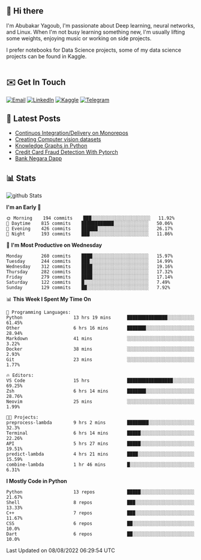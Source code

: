 ## 👋 Hi there

I'm Abubakar Yagoub, I'm passionate about Deep learning, neural networks, and
Linux. When I'm not busy learning something new, I'm usually lifting some
weights, enjoying music or working on side projects.

I prefer notebooks for Data Science projects, some of my data science projects
can be found in Kaggle. <br> <br>

## ✉️ Get In Touch

[![Email](https://img.shields.io/badge/Email-f1f1f1?style=for-the-badge&logo=gmail&logoColor=0f111a)](mailto:hi@blacksuan19.dev)
[![LinkedIn](https://img.shields.io/badge/LinkedIn-0077B5?style=for-the-badge&logo=linkedin&logoColor=white)](https://www.linkedin.com/in/blacksuan19/)
[![Kaggle](https://img.shields.io/badge/Kaggle-5acfff?style=for-the-badge&logo=kaggle&logoColor=white)](http://kaggle.com/abubakaryagob/)
[![Telegram](https://img.shields.io/badge/Telegram-2CA5E0?style=for-the-badge&logo=telegram&logoColor=white)](https://t.me/blacksuan19)

## 📩 Latest Posts

<!-- BLOG-POST-LIST:START -->
- [Continuos Integration/Delivery on Monorepos](http://blacksuan19.dev/blog/github-actions-monorepos/)
- [Creating Computer vision datasets](http://blacksuan19.dev/blog/creating-datasets/)
- [Knowledge Graphs in Python](http://blacksuan19.dev/projects/Knowledge_Graphs/)
- [Credit Card Fraud Detection With Pytorch](http://blacksuan19.dev/projects/credit-card-fraud-detection-with-pytorch/)
- [Bank Negara Dapp](http://blacksuan19.dev/projects/bank-negara/)
<!-- BLOG-POST-LIST:END -->

## 📊 Stats

![github Stats](https://github-readme-stats.vercel.app/api?username=blacksuan19&theme=github_dark&show_icons=true&count_private=true&custom_title=Github%20Stats&hide_border=true)

<!--START_SECTION:waka-->
**I'm an Early 🐤** 

```text
🌞 Morning    194 commits    ███░░░░░░░░░░░░░░░░░░░░░░   11.92% 
🌆 Daytime    815 commits    ████████████░░░░░░░░░░░░░   50.06% 
🌃 Evening    426 commits    ██████░░░░░░░░░░░░░░░░░░░   26.17% 
🌙 Night      193 commits    ███░░░░░░░░░░░░░░░░░░░░░░   11.86%

```
📅 **I'm Most Productive on Wednesday** 

```text
Monday       260 commits    ████░░░░░░░░░░░░░░░░░░░░░   15.97% 
Tuesday      244 commits    ███░░░░░░░░░░░░░░░░░░░░░░   14.99% 
Wednesday    312 commits    ████░░░░░░░░░░░░░░░░░░░░░   19.16% 
Thursday     282 commits    ████░░░░░░░░░░░░░░░░░░░░░   17.32% 
Friday       279 commits    ████░░░░░░░░░░░░░░░░░░░░░   17.14% 
Saturday     122 commits    █░░░░░░░░░░░░░░░░░░░░░░░░   7.49% 
Sunday       129 commits    ██░░░░░░░░░░░░░░░░░░░░░░░   7.92%

```


📊 **This Week I Spent My Time On** 

```text
💬 Programming Languages: 
Python                   13 hrs 19 mins      ███████████████░░░░░░░░░░   61.45% 
Other                    6 hrs 16 mins       ███████░░░░░░░░░░░░░░░░░░   28.94% 
Markdown                 41 mins             ░░░░░░░░░░░░░░░░░░░░░░░░░   3.22% 
Docker                   38 mins             ░░░░░░░░░░░░░░░░░░░░░░░░░   2.93% 
Git                      23 mins             ░░░░░░░░░░░░░░░░░░░░░░░░░   1.77%

🔥 Editors: 
VS Code                  15 hrs              █████████████████░░░░░░░░   69.25% 
Zsh                      6 hrs 14 mins       ███████░░░░░░░░░░░░░░░░░░   28.76% 
Neovim                   25 mins             ░░░░░░░░░░░░░░░░░░░░░░░░░   1.99%

🐱‍💻 Projects: 
preprocess-lambda        9 hrs 2 mins        ████████░░░░░░░░░░░░░░░░░   32.3% 
Terminal                 6 hrs 14 mins       █████░░░░░░░░░░░░░░░░░░░░   22.26% 
API                      5 hrs 27 mins       █████░░░░░░░░░░░░░░░░░░░░   19.51% 
predict-lambda           4 hrs 21 mins       ████░░░░░░░░░░░░░░░░░░░░░   15.59% 
combine-lambda           1 hr 46 mins        █░░░░░░░░░░░░░░░░░░░░░░░░   6.31%

```

**I Mostly Code in Python** 

```text
Python                   13 repos            █████░░░░░░░░░░░░░░░░░░░░   21.67% 
Shell                    8 repos             ███░░░░░░░░░░░░░░░░░░░░░░   13.33% 
C++                      7 repos             ███░░░░░░░░░░░░░░░░░░░░░░   11.67% 
CSS                      6 repos             ██░░░░░░░░░░░░░░░░░░░░░░░   10.0% 
Dart                     6 repos             ██░░░░░░░░░░░░░░░░░░░░░░░   10.0%

```



 Last Updated on 08/08/2022 06:29:54 UTC
<!--END_SECTION:waka-->
